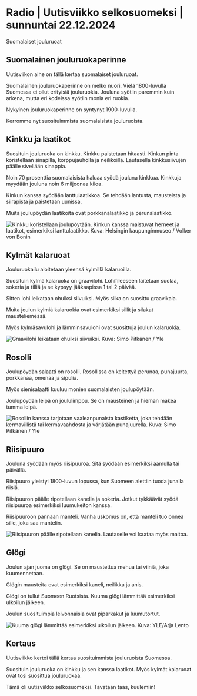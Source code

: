 # Radio \| Uutisviikko selkosuomeksi \| sunnuntai 22.12.2024

Suomalaiset jouluruoat

## Suomalainen jouluruokaperinne

Uutisviikon aihe on tällä kertaa suomalaiset jouluruoat.

Suomalainen jouluruokaperinne on melko nuori. Vielä 1800-luvulla Suomessa ei ollut erityisiä jouluruokia. Jouluna syötiin paremmin kuin arkena, mutta eri kodeissa syötiin monia eri ruokia.

Nykyinen jouluruokaperinne on syntynyt 1900-luvulla.

Kerromme nyt suosituimmista suomalaisista jouluruoista.

## Kinkku ja laatikot

Suosituin jouluruoka on kinkku. Kinkku paistetaan hitaasti. Kinkun pinta koristellaan sinapilla, korppujauholla ja neilikoilla. Lautasella kinkkusiivujen päälle sivellään sinappia.

Noin 70 prosenttia suomalaisista haluaa syödä jouluna kinkkua. Kinkkuja myydään jouluna noin 6 miljoonaa kiloa.

Kinkun kanssa syödään lanttulaatikkoa. Se tehdään lantusta, mausteista ja siirapista ja paistetaan uunissa.

Muita joulupöydän laatikoita ovat porkkanalaatikko ja perunalaatikko.

![Kinkku koristellaan joulupöytään. Kinkun kanssa maistuvat herneet ja laatikot, esimerkiksi lanttulaatikko. Kuva: Helsingin kaupunginmuseo / Volker von Bonin](https://images.cdn.yle.fi/image/upload/c_crop,h_675,w_1200,x_0,y_206/ar_1.7777777777777777,c_fill,g_faces,h_431,w_767/dpr_1.0/q_auto:eco/f_auto/fl_lossy/v1607600945/39-7529245fd20ac4c750c)

## Kylmät kalaruoat

Jouluruokailu aloitetaan yleensä kylmillä kalaruoilla.

Suosituin kylmä kalaruoka on graavilohi. Lohifileeseen laitetaan suolaa, sokeria ja tilliä ja se kypsyy jääkaapissa 1 tai 2 päivää.

Sitten lohi leikataan ohuiksi siivuiksi. Myös siika on suosittu graavikala.

Muita joulun kylmiä kalaruokia ovat esimerkiksi sillit ja silakat mausteliemessä.

Myös kylmäsavulohi ja lämminsavulohi ovat suosittuja joulun kalaruokia.

![Graavilohi leikataan ohuiksi siivuiksi. Kuva: Simo Pitkänen / Yle](https://images.cdn.yle.fi/image/upload/c_crop,h_2160,w_3840,x_0,y_360/ar_1.7777777777777777,c_fill,g_faces,h_431,w_767/dpr_1.0/q_auto:eco/f_auto/fl_lossy/v1576853339/39-6256115dfcdf38f0729)

## Rosolli

Joulupöydän salaatti on rosolli. Rosollissa on keitettyä perunaa, punajuurta, porkkanaa, omenaa ja sipulia.

Myös sienisalaatti kuuluu monien suomalaisten joulupöytään.

Joulupöydän leipä on joululimppu. Se on mausteinen ja hieman makea tumma leipä.

![Rosollin kanssa tarjotaan vaaleanpunaista kastiketta, joka tehdään kermaviilistä tai kermavaahdosta ja värjätään punajuurella. Kuva: Simo Pitkänen / Yle](https://images.cdn.yle.fi/image/upload/c_crop,h_2160,w_3840,x_0,y_360/ar_1.7777777777777777,c_fill,g_faces,h_431,w_767/dpr_1.0/q_auto:eco/f_auto/fl_lossy/v1576853278/39-6256105dfcdf0335d3c)

## Riisipuuro

Jouluna syödään myös riisipuuroa. Sitä syödään esimerkiksi aamulla tai päivällä.

Riisipuuro yleistyi 1800-luvun lopussa, kun Suomeen alettiin tuoda junalla riisiä.

Riisipuuron päälle ripotellaan kanelia ja sokeria. Jotkut tykkäävät syödä riisipuuroa esimerkiksi luumukeiton kanssa.

Riisipuuroon pannaan manteli. Vanha uskomus on, että manteli tuo onnea sille, joka saa mantelin.

![Riisipuuron päälle ripotellaan kanelia. Lautaselle voi kaataa myös maitoa.](https://images.cdn.yle.fi/image/upload/c_crop,h_3064,w_5447,x_0,y_0/ar_1.7777777777777777,c_fill,g_faces,h_431,w_767/dpr_1.0/q_auto:eco/f_auto/fl_lossy/v1671108963/39-1048880639b193a5c924)

## Glögi

Joulun ajan juoma on glögi. Se on maustettua mehua tai viiniä, joka kuumennetaan.

Glögin mausteita ovat esimerkiksi kaneli, neilikka ja anis.

Glögi on tullut Suomeen Ruotsista. Kuuma glögi lämmittää esimerkiksi ulkoilun jälkeen.

Joulun suosituimpia leivonnaisia ovat piparkakut ja luumutortut.

![Kuuma glögi lämmittää esimerkiksi ulkoilun jälkeen. Kuva: YLE/Arja Lento](https://images.cdn.yle.fi/image/upload/c_crop,h_1140,w_2028,x_0,y_168/ar_1.7777777777777777,c_fill,g_faces,h_431,w_767/dpr_1.0/q_auto:eco/f_auto/fl_lossy/v1482221155/17-716305858e62f771cc)

## Kertaus

Uutisviikko kertoi tällä kertaa suosituimmista jouluruoista Suomessa.

Suosituin jouluruoka on kinkku ja sen kanssa laatikot. Myös kylmät kalaruoat ovat tosi suosittua jouluruokaa.

Tämä oli uutisviikko selkosuomeksi. Tavataan taas, kuulemiin!

